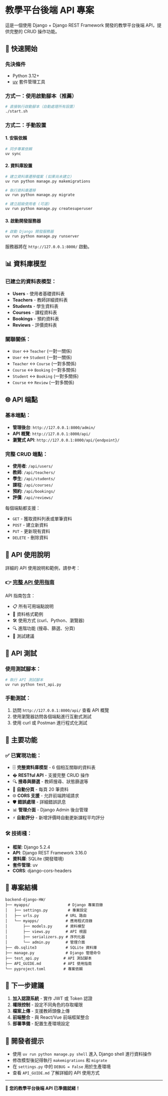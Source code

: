 # 教學平台後端 API 專案

這是一個使用 Django + Django REST Framework 開發的教學平台後端 API，提供完整的 CRUD 操作功能。

## 🚀 快速開始

### 先決條件

-   Python 3.12+
-   [uv](https://docs.astral.sh/uv/) 套件管理工具

### 方式一：使用啟動腳本（推薦）

```bash
# 直接執行啟動腳本（自動處理所有設置）
./start.sh
```

### 方式二：手動設置

#### 1. 安裝依賴

```bash
# 同步專案依賴
uv sync
```

#### 2. 資料庫設置

```bash
# 建立資料庫遷移檔案 (如果尚未建立)
uv run python manage.py makemigrations

# 執行資料庫遷移
uv run python manage.py migrate

# 建立超級使用者 (可選)
uv run python manage.py createsuperuser
```

#### 3. 啟動開發服務器

```bash
# 啟動 Django 開發服務器
uv run python manage.py runserver
```

服務器將在 `http://127.0.0.1:8000/` 啟動。

## 📊 資料庫模型

### 已建立的資料表模型：

-   **Users** - 使用者基礎資料表
-   **Teachers** - 教師詳細資料表
-   **Students** - 學生資料表
-   **Courses** - 課程資料表
-   **Bookings** - 預約資料表
-   **Reviews** - 評價資料表

### 關聯關係：

-   `User` ↔ `Teacher` (一對一關係)
-   `User` ↔ `Student` (一對一關係)
-   `Teacher` ↔ `Course` (一對多關係)
-   `Course` ↔ `Booking` (一對多關係)
-   `Student` ↔ `Booking` (一對多關係)
-   `Course` ↔ `Review` (一對多關係)

## 🌐 API 端點

### 基本端點：

-   **管理後台**: `http://127.0.0.1:8000/admin/`
-   **API 概覽**: `http://127.0.0.1:8000/api/`
-   **瀏覽式 API**: `http://127.0.0.1:8000/api/{endpoint}/`

### 完整 CRUD 端點：

-   **使用者**: `/api/users/`
-   **教師**: `/api/teachers/`
-   **學生**: `/api/students/`
-   **課程**: `/api/courses/`
-   **預約**: `/api/bookings/`
-   **評價**: `/api/reviews/`

每個端點都支援：

-   `GET` - 獲取資料列表或單筆資料
-   `POST` - 建立新資料
-   `PUT` - 更新現有資料
-   `DELETE` - 刪除資料

## 📖 API 使用說明

詳細的 API 使用說明和範例，請參考：

### 👉 [完整 API 使用指南](./API_GUIDE.md)

API 指南包含：

-   📋 所有可用端點說明
-   💾 資料格式範例
-   🛠️ 使用方式 (curl、Python、瀏覽器)
-   🔍 進階功能 (搜尋、篩選、分頁)
-   🎯 測試建議

## 🧪 API 測試

### 使用測試腳本：

```bash
# 執行 API 測試腳本
uv run python test_api.py
```

### 手動測試：

1. 訪問 `http://127.0.0.1:8000/api/` 查看 API 概覽
2. 使用瀏覽器訪問各個端點進行互動式測試
3. 使用 curl 或 Postman 進行程式化測試

## 🔧 主要功能

### ✅ 已實現功能：

-   🗄️ **完整資料庫模型** - 6 個相互關聯的資料表
-   � **RESTful API** - 支援完整 CRUD 操作
-   🔍 **搜尋與篩選** - 教師搜尋、狀態篩選等
-   📄 **自動分頁** - 每頁 20 筆資料
-   🌐 **CORS 支援** - 允許前端跨域請求
-   🛡️ **錯誤處理** - 詳細錯誤訊息
-   📊 **管理介面** - Django Admin 後台管理
-   ⚡ **自動評分** - 新增評價時自動更新課程平均評分

### 🛠️ 技術棧：

-   **框架**: Django 5.2.4
-   **API**: Django REST Framework 3.16.0
-   **資料庫**: SQLite (開發環境)
-   **套件管理**: uv
-   **CORS**: django-cors-headers

## 📁 專案結構

```
backend-django-HW/
├── myapps/                 # Django 專案目錄
│   ├── settings.py         # 專案設定
│   ├── urls.py            # URL 路由
│   └── myapps/            # 應用程式目錄
│       ├── models.py      # 資料模型
│       ├── views.py       # API 視圖
│       ├── serializers.py # 序列化器
│       └── admin.py       # 管理介面
├── db.sqlite3             # SQLite 資料庫
├── manage.py              # Django 管理命令
├── test_api.py           # API 測試腳本
├── API_GUIDE.md          # API 使用指南
└── pyproject.toml        # 專案依賴
```

## 📝 下一步建議

1. **加入認證系統** - 實作 JWT 或 Token 認證
2. **權限控制** - 設定不同角色的存取權限
3. **檔案上傳** - 支援教師頭像上傳
4. **前端整合** - 與 React/Vue 前端框架整合
5. **部署準備** - 配置生產環境設定

## 🎯 開發者提示

-   使用 `uv run python manage.py shell` 進入 Django shell 進行資料操作
-   修改模型後記得執行 `makemigrations` 和 `migrate`
-   在 `settings.py` 中的 `DEBUG = False` 用於生產環境
-   查看 `API_GUIDE.md` 了解詳細的 API 使用方式

---

🎉 **您的教學平台後端 API 已準備就緒！**
